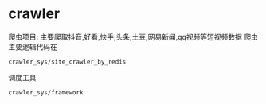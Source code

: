 # crawler
爬虫项目: 
主要爬取抖音,好看,快手,头条,土豆,网易新闻,qq视频等短视频数据 
爬虫主要逻辑代码在
~~~
crawler_sys/site_crawler_by_redis
~~~

调度工具
~~~
crawler_sys/framework
~~~
